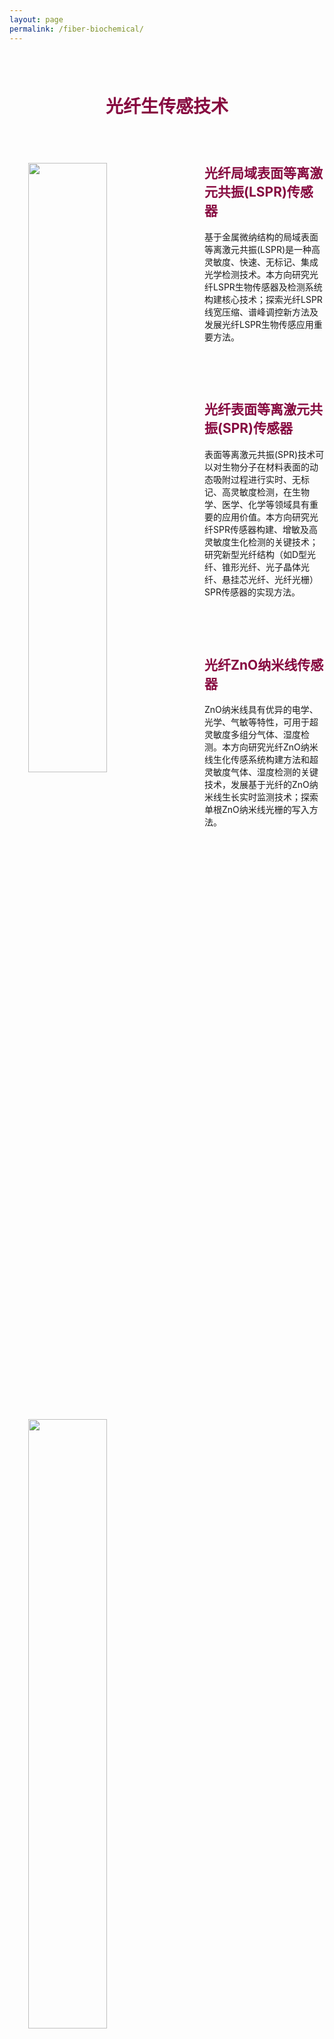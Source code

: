 ```yaml
---
layout: page
permalink: /fiber-biochemical/
---
```


<h1 style="color: #870A40; padding-top: 2.5rem; padding-bottom: 0.8rem; text-align:center;">光纤生传感技术</h1>


<div class="wrap clearfix">
    <img src="{{ site.baseurl }}/images/W-1.jpg" style="float: left; width: 50%; margin: 15px; padding: 15px;" >
    <h2 style="color: #870A40;padding-top: 1.9rem;">光纤局域表面等离激元共振(LSPR)传感器</h2> 
    <ul>    
    基于金属微纳结构的局域表面等离激元共振(LSPR)是一种高灵敏度、快速、无标记、集成光学检测技术。本方向研究光纤LSPR生物传感器及检测系统构建核心技术；探索光纤LSPR线宽压缩、谱峰调控新方法及发展光纤LSPR生物传感应用重要方法。
    <ul>
</div>

<br>

<div class="wrap clearfix">
    <img src="{{ site.baseurl }}/images/W-2.jpg" style="float: left; width: 50%; margin: 15px; padding: 15px;" >
    <h2 style="color: #870A40;padding-top: 1.9rem;">光纤表面等离激元共振(SPR)传感器</h2> 
    <ul>
        表面等离激元共振(SPR)技术可以对生物分子在材料表面的动态吸附过程进行实时、无标记、高灵敏度检测，在生物学、医学、化学等领域具有重要的应用价值。本方向研究光纤SPR传感器构建、增敏及高灵敏度生化检测的关键技术；研究新型光纤结构（如D型光纤、锥形光纤、光子晶体光纤、悬挂芯光纤、光纤光栅）SPR传感器的实现方法。
    </ul>
</div>

<br>

<div class="wrap clearfix">
    <img src="{{ site.baseurl }}/images/ZnO-699x457.jpg" style="float: left; width: 50%; margin: 15px; padding: 15px;" >
    <h2 style="color: #870A40;padding-top: 1.9rem;">光纤ZnO纳米线传感器</h2>
    <p>
    ZnO纳米线具有优异的电学、光学、气敏等特性，可用于超灵敏度多组分气体、湿度检测。本方向研究光纤ZnO纳米线生化传感系统构建方法和超灵敏度气体、湿度检测的关键技术，发展基于光纤的ZnO纳米线生长实时监测技术；探索单根ZnO纳米线光栅的写入方法。
    </p>
</div>

<br>